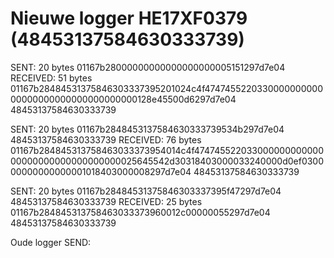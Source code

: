 Nieuwe logger HE17XF0379 (48453137584630333739)
=============
SENT: 		20 bytes 01167b28000000000000000000005151297d7e04
RECEIVED:	51 bytes 01167b28484531375846303337395201024c4f474745522033000000000000000000000000000000000128e45500d6297d7e04
                             48453137584630333739

SENT:		20 bytes 01167b2848453137584630333739534b297d7e04
                             48453137584630333739
RECEIVED:   76 bytes 01167b284845313758463033373954014c4f47474552203300000000000000000000000000000000025645542d30318403000033240000d0ef030000000000000001018403000008297d7e04
                             48453137584630333739
							 
SENT:		20 bytes 01167b28484531375846303337395f47297d7e04
                             48453137584630333739
RECEIVED:	25 bytes 01167b284845313758463033373960012c00000055297d7e04
                             48453137584630333739

Oude logger
SEND:		